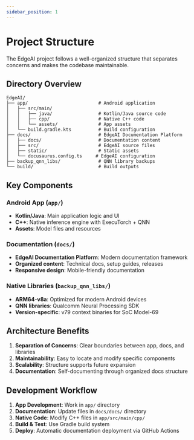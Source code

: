 ```yaml
---
sidebar_position: 1
---
```


# Project Structure

The EdgeAI project follows a well-organized structure that separates concerns and makes the codebase maintainable.

## Directory Overview

```
EdgeAI/
├── app/                          # Android application
│   ├── src/main/
│   │   ├── java/                 # Kotlin/Java source code
│   │   ├── cpp/                  # Native C++ code
│   │   └── assets/               # App assets
│   └── build.gradle.kts          # Build configuration
├── docs/                         # EdgeAI Documentation Platform
│   ├── docs/                     # Documentation content
│   ├── src/                      # EdgeAI source files
│   ├── static/                   # Static assets
│   └── docusaurus.config.ts     # EdgeAI configuration
├── backup_qnn_libs/              # QNN library backups
└── build/                        # Build outputs
```

## Key Components

### Android App (`app/`)
- **Kotlin/Java**: Main application logic and UI
- **C++**: Native inference engine with ExecuTorch + QNN
- **Assets**: Model files and resources

### Documentation (`docs/`)
- **EdgeAI Documentation Platform**: Modern documentation framework
- **Organized content**: Technical docs, setup guides, releases
- **Responsive design**: Mobile-friendly documentation

### Native Libraries (`backup_qnn_libs/`)
- **ARM64-v8a**: Optimized for modern Android devices
- **QNN libraries**: Qualcomm Neural Processing SDK
- **Version-specific**: v79 context binaries for SoC Model-69

## Architecture Benefits

1. **Separation of Concerns**: Clear boundaries between app, docs, and libraries
2. **Maintainability**: Easy to locate and modify specific components
3. **Scalability**: Structure supports future expansion
4. **Documentation**: Self-documenting through organized docs structure

## Development Workflow

1. **App Development**: Work in `app/` directory
2. **Documentation**: Update files in `docs/docs/` directory
3. **Native Code**: Modify C++ files in `app/src/main/cpp/`
4. **Build & Test**: Use Gradle build system
5. **Deploy**: Automatic documentation deployment via GitHub Actions
